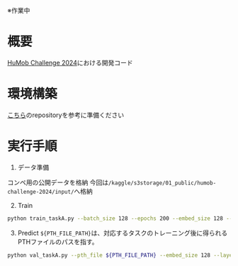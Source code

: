※作業中

# 概要
[HuMob Challenge 2024](https://wp.nyu.edu/humobchallenge2024/)における開発コード

# 環境構築
[こちら](https://github.com/takuya-tokumoto/EnvHuMOB2024)のrepositoryを参考に準備ください

# 実行手順
1. データ準備

コンペ用の公開データを格納 
今回は`/kaggle/s3storage/01_public/humob-challenge-2024/input/`へ格納

2. Train

```bash
python train_taskA.py --batch_size 128 --epochs 200 --embed_size 128 --layers_num 4 --heads_num 8
```

3. Predict
`${PTH_FILE_PATH}`は、対応するタスクのトレーニング後に得られるPTHファイルのパスを指す。

```bash
python val_taskA.py --pth_file ${PTH_FILE_PATH} --embed_size 128 --layers_num 4 --heads_num 8
```

